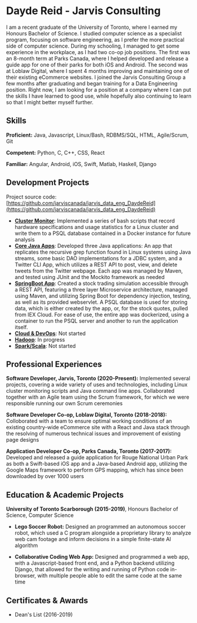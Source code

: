 # Dayde Reid - Jarvis Consulting

I am a recent graduate of the University of Toronto, where I earned my Honours Bachelor of Science. I studied computer science as a specialist program, focusing on software engineering, as I prefer the more practical side of computer science. During my schooling, I managed to get some experience in the workplace, as I had two co-op job positions. The first was an 8-month term at Parks Canada, where I helped developed and release a guide app for one of their parks for both iOS and Android. The second was at Loblaw Digital, where I spent 4 months improving and maintaining one of their existing eCommerce websites. I joined the Jarvis Consulting Group a few months after graduating and began training for a Data Engineering position. Right now, I am looking for a position at a company where I can put the skills I have learned to good use, while hopefully also continuing to learn so that I might better myself further.

## Skills

**Proficient:** Java, Javascript, Linux/Bash, RDBMS/SQL, HTML, Agile/Scrum, Git

**Competent:** Python, C, C++, CSS, React

**Familiar:** Angular, Android, iOS, Swift, Matlab, Haskell, Django

## Development Projects

Project source code: [https://github.com/jarviscanada/jarvis_data_eng_DaydeReid](https://github.com/jarviscanada/jarvis_data_eng_DaydeReid)

- **[Cluster Monitor](./linux_sql)**: Implemented a series of bash scripts that record hardware specifications and usage statistics for a Linux cluster and write them to a PSQL database contained in a Docker instance for future analysis
- **[Core Java Apps](./core_java)**: Developed three Java applications: An app that replicates the recursive grep function found in Linux systems using Java streams, some basic DAO implementations for a JDBC system, and a Twitter CLI App, which utilizes a REST API to post, view, and delete tweets from the Twitter webpage. Each app was managed by Maven, and tested using JUnit and the Mockito framework as needed
- **[SpringBoot App](./springboot)**: Created a stock trading simulation accessible through a REST API, featuring a three layer Microservice architecture, managed using Maven, and utilizing Spring Boot for dependency injection, testing, as well as its provided webservlet. A PSQL database is used for storing data, which is either created by the app, or, for the stock quotes, pulled from IEX Cloud. For ease of use, the entire app was dockerized, using a container to run the PSQL server and another to run the application itself.
- **[Cloud & DevOps](./cloud_devops)**: Not started
- **[Hadoop](./hadoop)**: In progress
- **[Spark/Scala](./spark)**:  Not started

## Professional Experiences

**Software Developer,  Jarvis, Toronto (2020-Present):** Implemented several projects, covering a wide variety of uses and technologies, including Linux cluster monitoring scripts and Java command line apps. Collaborated together with an Agile team using the Scrum framework, for which we were responsible running our own Scrum ceremonies

**Software Developer Co-op, Loblaw Digital, Toronto (2018-2018):** Colloborated with a team to ensure optimal working conditions of an existing country-wide eCommerce site with a React and Java stack through the resolving of numerous technical issues and improvement of existing page designs

**Application Developer Co-op, Parks Canada, Toronto (2017-2017):** Developed and released a guide application for Rouge National Urban Park as both a Swift-based iOS app and a Java-based Android app, utilizing the Google Maps framework to perform GPS mapping, which has since been downloaded by over 1000 users

## Education & Academic Projects

**University of Toronto Scarborough (2015-2019)**, Honours Bachelor of Science, Computer Science

- **Lego Soccer Robot:** Designed an programmed an autonomous soccer robot, which used a C program alongside a proprietary library to analyze web cam footage and inform decisions in a simple finite-state AI algorithm

- **Collaborative Coding Web App:** Designed and programmed a web app, with a Javascript-based front end, and a Python backend utilizing Django, that allowed for the writing and running of Python code in-browser, with multiple people able to edit the same code at the same time

## Certificates & Awards

- Dean's List (2016-2019)
